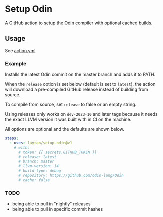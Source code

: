 # Setup Odin

A GitHub action to setup the [Odin](https://github.com/odin-lang/Odin) compiler with optional cached builds.

## Usage

See [action.yml](https://github.com/laytan/setup-odin/blob/main/action.yml)

### Example

Installs the latest Odin commit on the master branch and adds it to PATH.

When the `release` option is set below (default is set to `latest`), the action will download
a pre-compiled GitHub release instead of building from source.

To compile from source, set `release` to false or an empty string.

Using releases only works on `dev-2023-10` and later tags because it needs the exact LLVM version
it was built with in CI on the machine.

All options are optional and the defaults are shown below.

```yaml
steps:
  - uses: laytan/setup-odin@v1
    # with:
      # token: {{ secrets.GITHUB_TOKEN }}
      # release: latest
      # branch: master
      # llvm-version: 14
      # build-type: debug
      # repository: https://github.com/odin-lang/Odin
      # cache: false
```

### TODO

 - being able to pull in "nightly" releases
 - being able to pull in specific commit hashes
